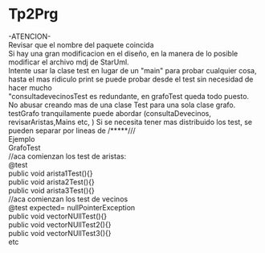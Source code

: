 # Tp2Prg  
-ATENCION-  
Revisar que el nombre del paquete coincida  
Si hay una gran modificacion en el diseño, en la manera de lo posible modificar el archivo mdj de StarUml.  
Intente usar la clase test en lugar de un  "main" para probar cualquier cosa, hasta el mas ridiculo print se puede probar desde el test sin necesidad de hacer mucho   
"consultadevecinosTest es redundante, en grafoTest queda todo puesto.  
No abusar creando mas de una clase Test para una sola clase grafo.  
testGrafo tranquilamente puede abordar (consultaDevecinos, revisarAristas,Mains etc, )	Si se necesita tener mas distribuido los test, se pueden separar por lineas de /*****///  
Ejemplo  
GrafoTest  
//aca comienzan los test de aristas:   
 @test   
 public void arista1Test(){}    
 public void arista2Test(){}  
 public void arista3Test(){}  
 //aca comienzan los test de vecinos  
 @test expected= nullPointerException  
 public void vectorNUllTest(){}  
 public void vectorNUllTest2(){}  
 public void vectorNUllTest3(){}  
 etc
